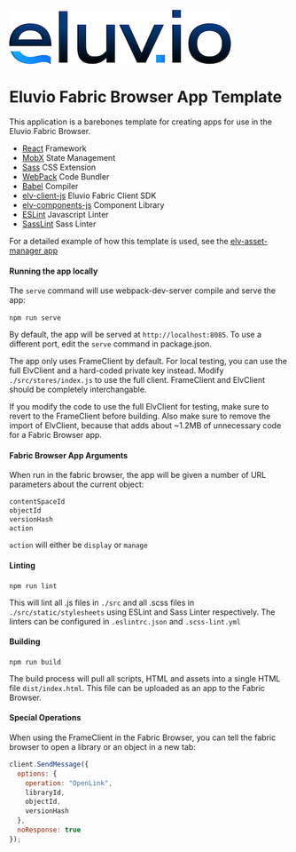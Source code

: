 ![Eluvio Logo](src/static/images/Logo-Small.png "Eluvio Logo")
  
# Eluvio Fabric Browser App Template

This application is a barebones template for creating apps for use in the Eluvio Fabric Browser.

- [React](https://reactjs.org/) Framework
- [MobX](https://mobx.js.org/README.html) State Management
- [Sass](https://sass-lang.com/) CSS Extension
- [WebPack](https://webpack.js.org/) Code Bundler
- [Babel](https://babeljs.io/) Compiler 
- [elv-client-js](https://github.com/eluv-io/elv-client-js) Eluvio Fabric Client SDK
- [elv-components-js](https://github.com/eluv-io/elv-components-js) Component Library
- [ESLint](https://eslint.org/) Javascript Linter
- [SassLint](https://github.com/sasstools/sass-lint) Sass Linter

For a detailed example of how this template is used, see the [elv-asset-manager app](https://github.com/eluv-io/elv-asset-manager)

#### Running the app locally

The `serve` command will use webpack-dev-server compile and serve the app:

`npm run serve`

By default, the app will be served at `http://localhost:8085`. To use a different port, edit the `serve` command in package.json.

The app only uses FrameClient by default. For local testing, you can use the full ElvClient and a hard-coded private key instead. Modify `./src/stores/index.js` to use the full client. FrameClient and ElvClient should be completely interchangable.

If you modify the code to use the full ElvClient for testing, make sure to revert to the FrameClient before building. Also make sure to remove the import of ElvClient, because that adds about ~1.2MB of unnecessary code for a Fabric Browser app.

#### Fabric Browser App Arguments

When run in the fabric browser, the app will be given a number of URL parameters about the current object:

```
contentSpaceId
objectId
versionHash
action
```

`action` will either be `display` or `manage`

#### Linting 

`npm run lint`

This will lint all .js files in `./src` and all .scss files in `./src/static/stylesheets` using ESLint and Sass Linter respectively. The linters can be configured in `.eslintrc.json` and `.scss-lint.yml`

#### Building

`npm run build`

The build process will pull all scripts, HTML and assets into a single HTML file `dist/index.html`. This file can be uploaded as an app to the Fabric Browser.

#### Special Operations

When using the FrameClient in the Fabric Browser, you can tell the fabric browser to open a library or an object in a new tab:

```javascript
client.SendMessage({
  options: {
    operation: "OpenLink",
    libraryId,
    objectId,
    versionHash
  },
  noResponse: true
});
```
